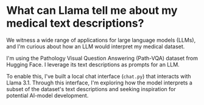 # What can Llama tell me about my medical text descriptions?

We witness a wide range of applications for large language models (LLMs), and I'm curious about how an LLM would interpret my medical dataset.

I'm using the Pathology Visual Question Answering (Path-VQA) dataset from Hugging Face. I leverage its text descriptions as prompts for an LLM.

To enable this, I've built a local chat interface (`chat.py`) that interacts with Llama 3.1. Through this interface, I'm exploring how the model interprets a subset of the dataset's text descriptions and seeking inspiration for potential AI-model development.

